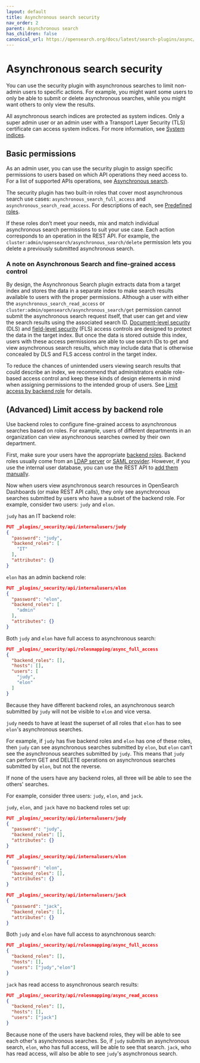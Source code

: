 ```yaml
---
layout: default
title: Asynchronous search security
nav_order: 2
parent: Asynchronous search
has_children: false
canonical_url: https://opensearch.org/docs/latest/search-plugins/async/security/
---
```


# Asynchronous search security

You can use the security plugin with asynchronous searches to limit non-admin users to specific actions. For example, you might want some users to only be able to submit or delete asynchronous searches, while you might want others to only view the results.

All asynchronous search indices are protected as system indices. Only a super admin user or an admin user with a Transport Layer Security (TLS) certificate can access system indices. For more information, see [System indices]({{site.url}}{{site.baseurl}}/security/configuration/system-indices/).

## Basic permissions

As an admin user, you can use the security plugin to assign specific permissions to users based on which API operations they need access to. For a list of supported APIs operations, see [Asynchronous search]({{site.url}}{{site.baseurl}}/).

The security plugin has two built-in roles that cover most asynchronous search use cases: `asynchronous_search_full_access` and `asynchronous_search_read_access`. For descriptions of each, see [Predefined roles]({{site.url}}{{site.baseurl}}/security/access-control/users-roles#predefined-roles).

If these roles don’t meet your needs, mix and match individual asynchronous search permissions to suit your use case. Each action corresponds to an operation in the REST API. For example, the `cluster:admin/opensearch/asynchronous_search/delete` permission lets you delete a previously submitted asynchronous search.

### A note on Asynchronous Search and fine-grained access control

By design, the Asynchronous Search plugin extracts data from a target index and stores the data in a separate index to make search results available to users with the proper permissions. Although a user with either the `asynchronous_search_read_access` or `cluster:admin/opensearch/asynchronous_search/get` permission cannot submit the asynchronous search request itself, that user can get and view the search results using the associated search ID. [Document-level security]({{site.url}}{{site.baseurl}}/security/access-control/document-level-security) (DLS) and [field-level security]({{site.url}}{{site.baseurl}}/security/access-control/field-level-security) (FLS) access controls are designed to protect the data in the target index. But once the data is stored outside this index, users with these access permissions are able to use search IDs to get and view asynchronous search results, which may include data that is otherwise concealed by DLS and FLS access control in the target index.

To reduce the chances of unintended users viewing search results that could describe an index, we recommend that administrators enable role-based access control and keep these kinds of design elements in mind when assigning permissions to the intended group of users. See [Limit access by backend role](#advanced-limit-access-by-backend-role) for details.

## (Advanced) Limit access by backend role

Use backend roles to configure fine-grained access to asynchronous searches based on roles. For example, users of different departments in an organization can view asynchronous searches owned by their own department.

First, make sure your users have the appropriate [backend roles]({{site.url}}{{site.baseurl}}/security/access-control/index/). Backend roles usually come from an [LDAP server]({{site.url}}{{site.baseurl}}/security/configuration/ldap/) or [SAML provider]({{site.url}}{{site.baseurl}}/security/configuration/saml/). However, if you use the internal user database, you can use the REST API to [add them manually]({{site.url}}{{site.baseurl}}/security/access-control/api#create-user).

Now when users view asynchronous search resources in OpenSearch Dashboards (or make REST API calls), they only see asynchronous searches submitted by users who have a subset of the backend role.
For example, consider two users: `judy` and `elon`.

`judy` has an IT backend role:

```json
PUT _plugins/_security/api/internalusers/judy
{
  "password": "judy",
  "backend_roles": [
    "IT"
  ],
  "attributes": {}
}
```

`elon` has an admin backend role:

```json
PUT _plugins/_security/api/internalusers/elon
{
  "password": "elon",
  "backend_roles": [
    "admin"
  ],
  "attributes": {}
}
```

Both `judy` and `elon` have full access to asynchronous search:

```json
PUT _plugins/_security/api/rolesmapping/async_full_access
{
  "backend_roles": [],
  "hosts": [],
  "users": [
    "judy",
    "elon"
  ]
}
```

Because they have different backend roles, an asynchronous search submitted by `judy` will not be visible to `elon` and vice versa.

`judy` needs to have at least the superset of all roles that `elon` has to see `elon`'s asynchronous searches.

For example, if `judy` has five backend roles and `elon` has one of these roles, then `judy` can see asynchronous searches submitted by `elon`, but `elon` can’t see the asynchronous searches submitted by `judy`. This means that `judy` can perform GET and DELETE operations on asynchronous searches submitted by `elon`, but not the reverse.

If none of the users have any backend roles, all three will be able to see the others' searches.

For example, consider three users: `judy`, `elon`, and `jack`.

`judy`, `elon`, and `jack` have no backend roles set up:

```json
PUT _plugins/_security/api/internalusers/judy
{
  "password": "judy",
  "backend_roles": [],
  "attributes": {}
}
```

```json
PUT _plugins/_security/api/internalusers/elon
{
  "password": "elon",
  "backend_roles": [],
  "attributes": {}
}
```

```json
PUT _plugins/_security/api/internalusers/jack
{
  "password": "jack",
  "backend_roles": [],
  "attributes": {}
}
```

Both `judy` and `elon` have full access to asynchronous search:

```json
PUT _plugins/_security/api/rolesmapping/async_full_access
{
  "backend_roles": [],
  "hosts": [],
  "users": ["judy","elon"]
}
```

`jack` has read access to asynchronous search results:

```json
PUT _plugins/_security/api/rolesmapping/async_read_access
{
  "backend_roles": [],
  "hosts": [],
  "users": ["jack"]
}
```

Because none of the users have backend roles, they will be able to see each other's asynchronous searches. So, if `judy` submits an asynchronous search, `elon`, who has full access, will be able to see that search. `jack`, who has read access, will also be able to see `judy`'s asynchronous search.
